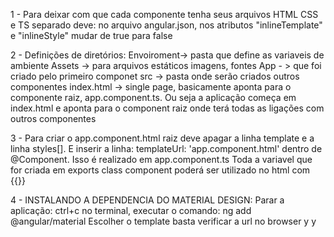 1 - Para deixar com que cada componente tenha seus arquivos HTML CSS e TS separado deve:
no arquivo angular.json, nos atributos "inlineTemplate" e "inlineStyle" mudar de true para false

2 - Definições de diretórios:
Envoiroment-> pasta que define as variaveis de ambiente
Assets -> para arquivos estáticos imagens, fontes 
App - > que foi criado pelo primeiro componet
src -> pasta onde serão criados outros componentes
index.html -> single page, basicamente aponta para o componente raiz, app.component.ts. Ou seja a aplicação
começa em index.html e aponta para o component raiz onde terá todas as ligações com outros componentes 

3 - Para criar o app.component.html raiz deve apagar a linha template e a linha styles[]. E inserir a linha:
templateUrl: 'app.component.html'  dentro de @Component. Isso é realizado em app.component.ts
Toda a variavel que for criada em exports class component poderá ser utilizado no html com {{}}

4 - INSTALANDO A DEPENDENCIA DO MATERIAL DESIGN:
Parar a aplicação: ctrl+c no terminal, executar o comando:
ng add @angular/material
Escolher o template basta verificar a url no browser
y
y